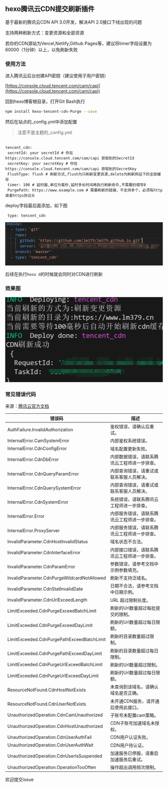 ## hexo腾讯云CDN提交刷新插件

基于最新的腾讯云CDN API 3.0开发，解决API 2.0接口下线出现的问题

支持两种刷新方式：变更资源和全部资源

若你的CDN源站为Vercel,Netlify,Github Pages等，建议将timer字段设置为60000（1分钟）以上，以免刷新失败

### 使用方法

进入腾讯云后台创建API密钥（建议使用子用户密钥）  

[https://console.cloud.tencent.com/cam/capi](https://console.cloud.tencent.com/cam/capi)

回到hexo博客根目录，打开Git Bash执行

```bash
npm install hexo-tencent-cdn-Purge --save
```

然后在站点的_config.yml中添加配置
> 注意不是主题的_config.yml

```ymal

tencent_cdn:
 secretId: your secretId # 你在https://console.cloud.tencent.com/cam/capi 获取到的SecretId
 secretKey: your secretKey # 你在https://console.cloud.tencent.com/cam/capi 获取到的SecretKey
 FlushType: flush # 刷新方式,flush为只刷新变更资源,delete为刷新网站下的全部缓存
 timer: 100 # 延时器,单位为毫秒,延时多长时间再执行刷新命令,不需要的填写0
 PurgePath: https://www.example.com # 需要刷新的链接，不支持多个，必须有http或者https协议头
```

deploy字段最后面添加，如下图

```ymal
 type: tencent_cdn
```

![1716537790437](image/README/1716537790437.png)

后续在执行`hexo d`的时候就会同时对CDN进行刷新

### 效果图

![1716537868450](image/README/1716537868450.png)

### 常见错误代码

来源：[腾讯云官方文档](https://cloud.tencent.com/document/api/228/37871)

| 错误码                                      | 描述                                         |
| ------------------------------------------- | -------------------------------------------- |
| AuthFailure.InvalidAuthorization            | 鉴权错误，请确认后重试。                     |
| InternalError.CamSystemError                | 内部鉴权系统错误。                           |
| InternalError.CdnConfigError                | 域名配置更新失败。                           |
| InternalError.CdnDbError                    | 内部数据错误，请联系腾讯云工程师进一步排查。 |
| InternalError.CdnQueryParamError            | 内部查询错误，请重试或联系客服人员解决。     |
| InternalError.CdnQuerySystemError           | 内部查询错误，请重试或联系客服人员解决。     |
| InternalError.CdnSystemError                | 系统错误，请联系腾讯云工程师进一步排查。     |
| InternalError.Error                         | 内部服务错误，请联系腾讯云工程师进一步排查。 |
| InternalError.ProxyServer                   | 内部服务错误，请联系腾讯云工程师进一步排查。 |
| InvalidParameter.CdnHostInvalidStatus       | 域名状态不合法。                             |
| InvalidParameter.CdnInterfaceError          | 内部接口错误，请联系腾讯云工程师进一步排查。 |
| InvalidParameter.CdnParamError              | 参数错误，请参考文档中示例参数填充。         |
| InvalidParameter.CdnPurgeWildcardNotAllowed | 刷新不支持泛域名。                           |
| InvalidParameter.CdnStatInvalidDate         | 日期不合法，请参考文档中日期示例。           |
| InvalidParameter.CdnUrlExceedLength         | URL 超过限制长度。                           |
| LimitExceeded.CdnPurgeExceedBatchLimit      | 刷新的Url数量超过每批提交的限制。            |
| LimitExceeded.CdnPurgeExceedDayLimit        | 刷新的Url数量超过每日限额。                  |
| LimitExceeded.CdnPurgePathExceedBatchLimit  | 刷新的目录数量超过限制。                     |
| LimitExceeded.CdnPurgePathExceedDayLimit    | 刷新的目录数量超过每日限制。                 |
| LimitExceeded.CdnPurgeUrlExceedBatchLimit   | 刷新的Url数量超过限制。                      |
| LimitExceeded.CdnPurgeUrlExceedDayLimit     | 刷新的Url数量超过每日限额。                  |
| ResourceNotFound.CdnHostNotExists           | 未查询到该域名，请确认域名是否正确。         |
| ResourceNotFound.CdnUserNotExists           | 未开通CDN服务，请开通后使用此接口。          |
| UnauthorizedOperation.CdnCamUnauthorized    | 子账号未配置cam策略。                        |
| UnauthorizedOperation.CdnHostUnauthorized   | CDN子账号加速域名未授权。                    |
| UnauthorizedOperation.CdnUserAuthFail       | CDN用户认证失败。                            |
| UnauthorizedOperation.CdnUserAuthWait       | CDN用户待认证。                              |
| UnauthorizedOperation.CdnUserIsSuspended    | 加速服务已停服，请重启加速服务后重试。       |
| UnauthorizedOperation.OperationTooOften     | 操作超出调用频次限制。                       |

欢迎提交issue